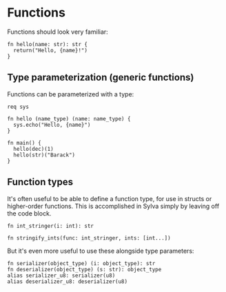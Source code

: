 # Functions

Functions should look very familiar:

```sylva
fn hello(name: str): str {
  return("Hello, {name}!")
}
```

## Type parameterization (generic functions)

Functions can be parameterized with a type:

```sylva
req sys

fn hello (name_type) (name: name_type) {
  sys.echo("Hello, {name}")
}

fn main() {
  hello(dec)(1)
  hello(str)("Barack")
}
```

## Function types

It's often useful to be able to define a function type, for use in structs
or higher-order functions. This is accomplished in Sylva simply by leaving off
the code block.

```sylva
fn int_stringer(i: int): str

fn stringify_ints(func: int_stringer, ints: [int...])
```

But it's even more useful to use these alongside type parameters:

```sylva
fn serializer(object_type) (i: object_type): str
fn deserializer(object_type) (s: str): object_type
alias serializer_u8: serializer(u8)
alias deserializer_u8: deserializer(u8)
```
